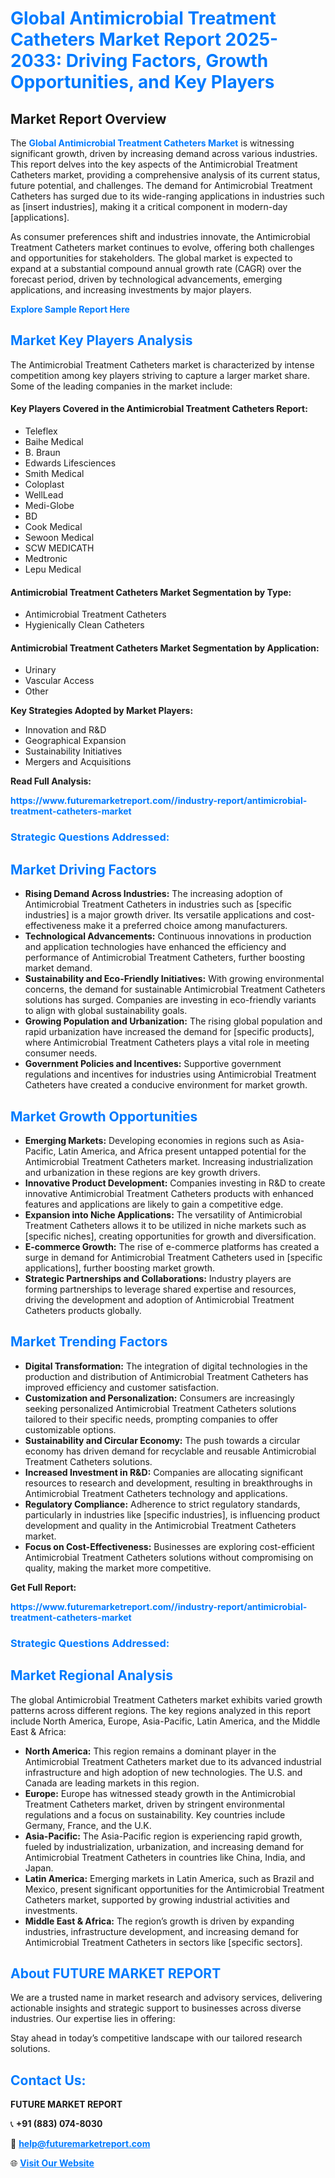 <h1 style="color: #007BFF;">Global Antimicrobial Treatment Catheters Market Report 2025-2033: Driving Factors, Growth Opportunities, and Key Players</h1>

<section id="overview">
<h2>Market Report Overview</h2>
<p>The <a href="https://www.futuremarketreport.com//industry-report/antimicrobial-treatment-catheters-market" style="color: #007BFF; text-decoration: none;"><strong>Global Antimicrobial Treatment Catheters Market</strong></a> is witnessing significant growth, driven by increasing demand across various industries. This report delves into the key aspects of the Antimicrobial Treatment Catheters market, providing a comprehensive analysis of its current status, future potential, and challenges. The demand for Antimicrobial Treatment Catheters has surged due to its wide-ranging applications in industries such as [insert industries], making it a critical component in modern-day [applications].</p>
<p>As consumer preferences shift and industries innovate, the Antimicrobial Treatment Catheters market continues to evolve, offering both challenges and opportunities for stakeholders. The global market is expected to expand at a substantial compound annual growth rate (CAGR) over the forecast period, driven by technological advancements, emerging applications, and increasing investments by major players.</p>
</section>

<section id="overview">
<p><a href="https://www.futuremarketreport.com//request-sample/reportId=79616" style="color: #007BFF; text-decoration: none;"><strong>Explore Sample Report Here</strong></a></p>
</section>

<section id="key-players">
<h2 style="color: #007BFF;">Market Key Players Analysis</h2>
<p>The Antimicrobial Treatment Catheters market is characterized by intense competition among key players striving to capture a larger market share. Some of the leading companies in the market include:</p>
<h4>Key Players Covered in the Antimicrobial Treatment Catheters Report:</h4>
<ul><li>Teleflex</li><li>Baihe Medical</li><li>B. Braun</li><li>Edwards Lifesciences</li><li>Smith Medical</li><li>Coloplast</li><li>WellLead</li><li>Medi-Globe</li><li>BD</li><li>Cook Medical</li><li>Sewoon Medical</li><li>SCW MEDICATH</li><li>Medtronic</li><li>Lepu Medical</li></ul>
<h4>Antimicrobial Treatment Catheters Market Segmentation by Type:</h4>
<ul><li>Antimicrobial Treatment Catheters</li><li>Hygienically Clean Catheters</li></ul>

<h4>Antimicrobial Treatment Catheters Market Segmentation by Application:</h4>
<ul><li>Urinary</li><li>Vascular Access</li><li>Other</li></ul>
<p><strong>Key Strategies Adopted by Market Players:</strong></p>
<ul>
<li>Innovation and R&D</li>
<li>Geographical Expansion</li>
<li>Sustainability Initiatives</li>
<li>Mergers and Acquisitions</li>
</ul>
</section>

<section>
<p><strong>Read Full Analysis: </strong></p><a href="https://www.futuremarketreport.com//industry-report/antimicrobial-treatment-catheters-market" style="color: #007BFF; text-decoration: none;"><strong>https://www.futuremarketreport.com//industry-report/antimicrobial-treatment-catheters-market</strong></a>
<h3 style="color: #007BFF;">Strategic Questions Addressed:</h3>
</section>

<section id="driving-factors">
<h2 style="color: #007BFF;">Market Driving Factors</h2>
<ul>
<li><strong>Rising Demand Across Industries:</strong> The increasing adoption of Antimicrobial Treatment Catheters in industries such as [specific industries] is a major growth driver. Its versatile applications and cost-effectiveness make it a preferred choice among manufacturers.</li>
<li><strong>Technological Advancements:</strong> Continuous innovations in production and application technologies have enhanced the efficiency and performance of Antimicrobial Treatment Catheters, further boosting market demand.</li>
<li><strong>Sustainability and Eco-Friendly Initiatives:</strong> With growing environmental concerns, the demand for sustainable Antimicrobial Treatment Catheters solutions has surged. Companies are investing in eco-friendly variants to align with global sustainability goals.</li>
<li><strong>Growing Population and Urbanization:</strong> The rising global population and rapid urbanization have increased the demand for [specific products], where Antimicrobial Treatment Catheters plays a vital role in meeting consumer needs.</li>
<li><strong>Government Policies and Incentives:</strong> Supportive government regulations and incentives for industries using Antimicrobial Treatment Catheters have created a conducive environment for market growth.</li>
</ul>
</section>

<section id="growth-opportunities">
<h2 style="color: #007BFF;">Market Growth Opportunities</h2>
<ul>
<li><strong>Emerging Markets:</strong> Developing economies in regions such as Asia-Pacific, Latin America, and Africa present untapped potential for the Antimicrobial Treatment Catheters market. Increasing industrialization and urbanization in these regions are key growth drivers.</li>
<li><strong>Innovative Product Development:</strong> Companies investing in R&D to create innovative Antimicrobial Treatment Catheters products with enhanced features and applications are likely to gain a competitive edge.</li>
<li><strong>Expansion into Niche Applications:</strong> The versatility of Antimicrobial Treatment Catheters allows it to be utilized in niche markets such as [specific niches], creating opportunities for growth and diversification.</li>
<li><strong>E-commerce Growth:</strong> The rise of e-commerce platforms has created a surge in demand for Antimicrobial Treatment Catheters used in [specific applications], further boosting market growth.</li>
<li><strong>Strategic Partnerships and Collaborations:</strong> Industry players are forming partnerships to leverage shared expertise and resources, driving the development and adoption of Antimicrobial Treatment Catheters products globally.</li>
</ul>
</section>

<section id="trending-factors">
<h2 style="color: #007BFF;">Market Trending Factors</h2>
<ul>
<li><strong>Digital Transformation:</strong> The integration of digital technologies in the production and distribution of Antimicrobial Treatment Catheters has improved efficiency and customer satisfaction.</li>
<li><strong>Customization and Personalization:</strong> Consumers are increasingly seeking personalized Antimicrobial Treatment Catheters solutions tailored to their specific needs, prompting companies to offer customizable options.</li>
<li><strong>Sustainability and Circular Economy:</strong> The push towards a circular economy has driven demand for recyclable and reusable Antimicrobial Treatment Catheters solutions.</li>
<li><strong>Increased Investment in R&D:</strong> Companies are allocating significant resources to research and development, resulting in breakthroughs in Antimicrobial Treatment Catheters technology and applications.</li>
<li><strong>Regulatory Compliance:</strong> Adherence to strict regulatory standards, particularly in industries like [specific industries], is influencing product development and quality in the Antimicrobial Treatment Catheters market.</li>
<li><strong>Focus on Cost-Effectiveness:</strong> Businesses are exploring cost-efficient Antimicrobial Treatment Catheters solutions without compromising on quality, making the market more competitive.</li>
</ul>
</section>

<section>
<p><strong>Get Full Report: </strong></p><a href="https://www.futuremarketreport.com//industry-report/antimicrobial-treatment-catheters-market" style="color: #007BFF; text-decoration: none;"><strong>https://www.futuremarketreport.com//industry-report/antimicrobial-treatment-catheters-market</strong></a>
<h3 style="color: #007BFF;">Strategic Questions Addressed:</h3>
</section>


<section id="regional-analysis">
<h2 style="color: #007BFF;">Market Regional Analysis</h2>
<p>The global Antimicrobial Treatment Catheters market exhibits varied growth patterns across different regions. The key regions analyzed in this report include North America, Europe, Asia-Pacific, Latin America, and the Middle East & Africa:</p>
<ul>
<li><strong>North America:</strong> This region remains a dominant player in the Antimicrobial Treatment Catheters market due to its advanced industrial infrastructure and high adoption of new technologies. The U.S. and Canada are leading markets in this region.</li>
<li><strong>Europe:</strong> Europe has witnessed steady growth in the Antimicrobial Treatment Catheters market, driven by stringent environmental regulations and a focus on sustainability. Key countries include Germany, France, and the U.K.</li>
<li><strong>Asia-Pacific:</strong> The Asia-Pacific region is experiencing rapid growth, fueled by industrialization, urbanization, and increasing demand for Antimicrobial Treatment Catheters in countries like China, India, and Japan.</li>
<li><strong>Latin America:</strong> Emerging markets in Latin America, such as Brazil and Mexico, present significant opportunities for the Antimicrobial Treatment Catheters market, supported by growing industrial activities and investments.</li>
<li><strong>Middle East & Africa:</strong> The region’s growth is driven by expanding industries, infrastructure development, and increasing demand for Antimicrobial Treatment Catheters in sectors like [specific sectors].</li>
</ul>
</section>

<footer>
<h2 style="color: #007BFF;">About FUTURE MARKET REPORT</h2>
<p>We are a trusted name in market research and advisory services, delivering actionable insights and strategic support to businesses across diverse industries. Our expertise lies in offering:</p>

<p>Stay ahead in today’s competitive landscape with our tailored research solutions.</p>

<h2 style="color: #007BFF;">Contact Us:</h2>
<p><strong>FUTURE MARKET REPORT</strong></p>
<p>📞 <strong>+91 (883) 074-8030</strong></p>
<p>📧 <strong><a href="mailto:help@futuremarketreport.com" style="color: #007BFF;">help@futuremarketreport.com</a></strong></p>
<p>🌐 <strong><a href="https://www.futuremarketreport.com/" style="color: #007BFF;">Visit Our Website</a></strong></p>
</footer>